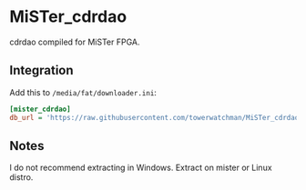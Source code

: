 # MiSTer_cdrdao
cdrdao compiled for MiSTer FPGA.

## Integration

Add this to `/media/fat/downloader.ini`:
```ini
[mister_cdrdao]  
db_url = 'https://raw.githubusercontent.com/towerwatchman/MiSTer_cdrdao/db/db-output/mister_cdrdao_db.json.zip'
```
## Notes

I do not recommend extracting in Windows. Extract on mister or Linux distro. 
